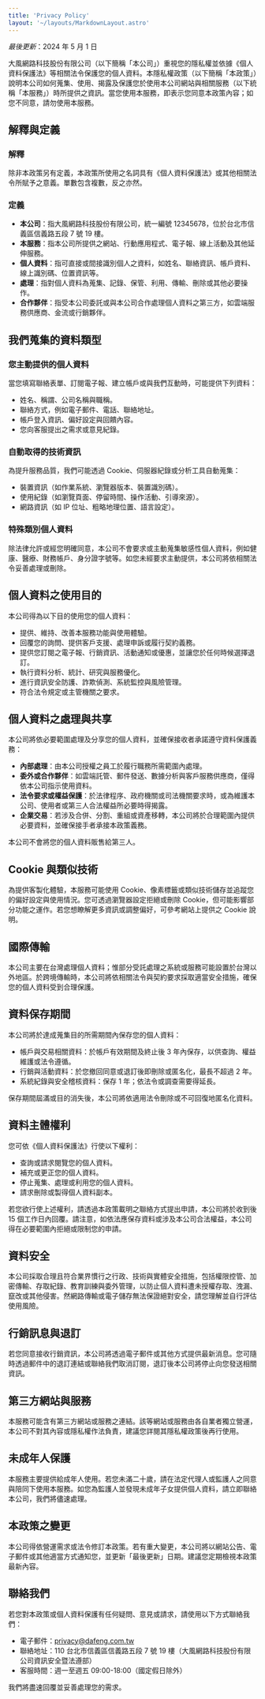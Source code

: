```yaml
---
title: 'Privacy Policy'
layout: '~/layouts/MarkdownLayout.astro'
---
```


_最後更新_：2024 年 5 月 1 日

大風網路科技股份有限公司（以下簡稱「本公司」）重視您的隱私權並依據《個人資料保護法》等相關法令保護您的個人資料。本隱私權政策（以下簡稱「本政策」）說明本公司如何蒐集、使用、揭露及保護您於使用本公司網站與相關服務（以下統稱「本服務」）時所提供之資訊。當您使用本服務，即表示您同意本政策內容；如您不同意，請勿使用本服務。

## 解釋與定義

### 解釋

除非本政策另有定義，本政策所使用之名詞具有《個人資料保護法》或其他相關法令所賦予之意義。單數包含複數，反之亦然。

### 定義

- **本公司**：指大風網路科技股份有限公司，統一編號 12345678，位於台北市信義區信義路五段 7 號 19 樓。
- **本服務**：指本公司所提供之網站、行動應用程式、電子報、線上活動及其他延伸服務。
- **個人資料**：指可直接或間接識別個人之資料，如姓名、聯絡資訊、帳戶資料、線上識別碼、位置資訊等。
- **處理**：指對個人資料為蒐集、記錄、保管、利用、傳輸、刪除或其他必要操作。
- **合作夥伴**：指受本公司委託或與本公司合作處理個人資料之第三方，如雲端服務供應商、金流或行銷夥伴。

## 我們蒐集的資料類型

### 您主動提供的個人資料

當您填寫聯絡表單、訂閱電子報、建立帳戶或與我們互動時，可能提供下列資料：

- 姓名、稱謂、公司名稱與職稱。
- 聯絡方式，例如電子郵件、電話、聯絡地址。
- 帳戶登入資訊、偏好設定與回饋內容。
- 您向客服提出之需求或意見紀錄。

### 自動取得的技術資訊

為提升服務品質，我們可能透過 Cookie、伺服器紀錄或分析工具自動蒐集：

- 裝置資訊（如作業系統、瀏覽器版本、裝置識別碼）。
- 使用紀錄（如瀏覽頁面、停留時間、操作活動、引導來源）。
- 網路資訊（如 IP 位址、粗略地理位置、語言設定）。

### 特殊類別個人資料

除法律允許或經您明確同意，本公司不會要求或主動蒐集敏感性個人資料，例如健康、醫療、財務帳戶、身分證字號等。如您未經要求主動提供，本公司將依相關法令妥善處理或刪除。

## 個人資料之使用目的

本公司得為以下目的使用您的個人資料：

- 提供、維持、改善本服務功能與使用體驗。
- 回覆您的詢問、提供客戶支援、處理申訴或履行契約義務。
- 提供您訂閱之電子報、行銷資訊、活動通知或優惠，並讓您於任何時候選擇退訂。
- 執行資料分析、統計、研究與服務優化。
- 進行資訊安全防護、詐欺偵測、系統監控與風險管理。
- 符合法令規定或主管機關之要求。

## 個人資料之處理與共享

本公司將依必要範圍處理及分享您的個人資料，並確保接收者承諾遵守資料保護義務：

- **內部處理**：由本公司授權之員工於履行職務所需範圍內處理。
- **委外或合作夥伴**：如雲端託管、郵件發送、數據分析與客戶服務供應商，僅得依本公司指示使用資料。
- **法令要求或權益保護**：於法律程序、政府機關或司法機關要求時，或為維護本公司、使用者或第三人合法權益所必要時得揭露。
- **企業交易**：若涉及合併、分割、重組或資產移轉，本公司將於合理範圍內提供必要資料，並確保接手者承接本政策義務。

本公司不會將您的個人資料販售給第三人。

## Cookie 與類似技術

為提供客製化體驗，本服務可能使用 Cookie、像素標籤或類似技術儲存並追蹤您的偏好設定與使用情況。您可透過瀏覽器設定拒絕或刪除 Cookie，但可能影響部分功能之運作。若您想瞭解更多資訊或調整偏好，可參考網站上提供之 Cookie 說明。

## 國際傳輸

本公司主要在台灣處理個人資料；惟部分受託處理之系統或服務可能設置於台灣以外地區。於跨境傳輸時，本公司將依相關法令與契約要求採取適當安全措施，確保您的個人資料受到合理保護。

## 資料保存期間

本公司將於達成蒐集目的所需期間內保存您的個人資料：

- 帳戶與交易相關資料：於帳戶有效期間及終止後 3 年內保存，以供查詢、權益維護或法令遵循。
- 行銷與活動資料：於您撤回同意或退訂後即刪除或匿名化，最長不超過 2 年。
- 系統紀錄與安全稽核資料：保存 1 年；依法令或調查需要得延長。

保存期間屆滿或目的消失後，本公司將依適用法令刪除或不可回復地匿名化資料。

## 資料主體權利

您可依《個人資料保護法》行使以下權利：

- 查詢或請求閱覽您的個人資料。
- 補充或更正您的個人資料。
- 停止蒐集、處理或利用您的個人資料。
- 請求刪除或製得個人資料副本。

若您欲行使上述權利，請透過本政策載明之聯絡方式提出申請，本公司將於收到後 15 個工作日內回覆。請注意，如依法應保存資料或涉及本公司合法權益，本公司得在必要範圍內拒絕或限制您的申請。

## 資料安全

本公司採取合理且符合業界慣行之行政、技術與實體安全措施，包括權限控管、加密傳輸、存取紀錄、教育訓練與委外管理，以防止個人資料遭未授權存取、洩漏、竄改或其他侵害。然網路傳輸或電子儲存無法保證絕對安全，請您理解並自行評估使用風險。

## 行銷訊息與退訂

若您同意接收行銷資訊，本公司將透過電子郵件或其他方式提供最新消息。您可隨時透過郵件中的退訂連結或聯絡我們取消訂閱，退訂後本公司將停止向您發送相關資訊。

## 第三方網站與服務

本服務可能含有第三方網站或服務之連結。該等網站或服務由各自業者獨立營運，本公司不對其內容或隱私權作法負責，建議您詳閱其隱私權政策後再行使用。

## 未成年人保護

本服務主要提供給成年人使用。若您未滿二十歲，請在法定代理人或監護人之同意與陪同下使用本服務。如您為監護人並發現未成年子女提供個人資料，請立即聯絡本公司，我們將儘速處理。

## 本政策之變更

本公司得依營運需求或法令修訂本政策。若有重大變更，本公司將以網站公告、電子郵件或其他適當方式通知您，並更新「最後更新」日期。建議您定期檢視本政策最新內容。

## 聯絡我們

若您對本政策或個人資料保護有任何疑問、意見或請求，請使用以下方式聯絡我們：

- 電子郵件：privacy@dafeng.com.tw
- 聯絡地址：110 台北市信義區信義路五段 7 號 19 樓（大風網路科技股份有限公司資訊安全暨法遵部）
- 客服時間：週一至週五 09:00-18:00（國定假日除外）

我們將盡速回覆並妥善處理您的需求。
